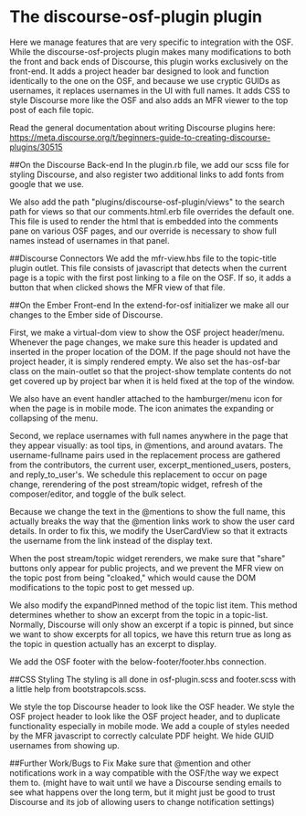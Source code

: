 # The discourse-osf-plugin plugin
Here we manage features that are very specific to integration with the OSF. While the discourse-osf-projects plugin makes many modifications to both the front and back ends of Discourse, this plugin works exclusively on the front-end. It adds a project header bar designed to look and function identically to the one on the OSF, and because we use cryptic GUIDs as usernames, it replaces usernames in the UI with full names. It adds CSS to style Discourse more like the OSF and also adds an MFR viewer to the top post of each file topic.

Read the general documentation about writing Discourse plugins here: https://meta.discourse.org/t/beginners-guide-to-creating-discourse-plugins/30515

##On the Discourse Back-end
In the plugin.rb file, we add our scss file for styling Discourse, and also register two additional links to add fonts from google that we use.

We also add the path "plugins/discourse-osf-plugin/views" to the search path for views so that our comments.html.erb file overrides the default one. This file is used to render the html that is embedded into the comments pane on various OSF pages, and our override is necessary to show full names instead of usernames in that panel.

##Discourse Connectors
We add the mfr-view.hbs file to the topic-title plugin outlet. This file consists of javascript that detects when the current page is a topic with the first post linking to a file on the OSF. If so, it adds a button that when clicked shows the MFR view of that file.

##On the Ember Front-end
In the extend-for-osf initializer we make all our changes to the Ember side of Discourse.

First, we make a virtual-dom view to show the OSF project header/menu. Whenever the page changes, we make sure this header is updated and inserted in the proper location of the DOM. If the page should not have the project header, it is simply rendered empty. We also set the has-osf-bar class on the main-outlet so that the project-show template contents do not get covered up by project bar when it is held fixed at the top of the window.

We also have an event handler attached to the hamburger/menu icon for when the page is in mobile mode. The icon animates the expanding or collapsing of the menu.

Second, we replace usernames with full names anywhere in the page that they appear visually: as tool tips, in \@mentions, and around avatars. The username-fullname pairs used in the replacement process are gathered from the contributors, the current user, excerpt_mentioned_users, posters, and reply_to_user's. We schedule this replacement to occur on page change, rerendering of the post stream/topic widget, refresh of the composer/editor, and toggle of the bulk select.

Because we change the text in the \@mentions to show the full name, this actually breaks the way that the \@mention links work to show the user card details. In order to fix this, we modify the UserCardView so that it extracts the username from the link instead of the display text.

When the post stream/topic widget rerenders, we make sure that "share" buttons only appear for public projects, and we prevent the MFR view on the topic post from being "cloaked," which would cause the DOM modifications to the topic post to get messed up.

We also modify the expandPinned method of the topic list item. This method determines whether to show an excerpt from the topic in a topic-list. Normally, Discourse will only show an excerpt if a topic is pinned, but since we want to show excerpts for all topics, we have this return true as long as the topic in question actually has an excerpt to display.

We add the OSF footer with the below-footer/footer.hbs connection.

##CSS Styling
The styling is all done in osf-plugin.scss and footer.scss with a little help from bootstrapcols.scss.

We style the top Discourse header to look like the OSF header.
We style the OSF project header to look like the OSF project header, and to duplicate functionality especially in mobile mode.
We add a couple of styles needed by the MFR javascript to correctly calculate PDF height.
We hide GUID usernames from showing up.

##Further Work/Bugs to Fix
Make sure that \@mention and other notifications work in a way compatible with the OSF/the way we expect them to. (might have to wait until we have a Discourse sending emails to see what happens over the long term, but it might just be good to trust Discourse and its job of allowing users to change notification settings)
